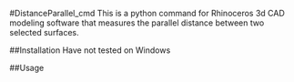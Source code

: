 #DistanceParallel_cmd
This is a python command for Rhinoceros 3d CAD modeling software that measures the parallel distance between two selected surfaces.

##Installation
Have not tested on Windows

##Usage
